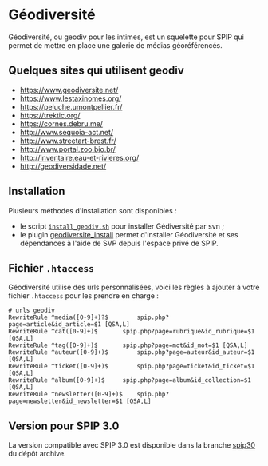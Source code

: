 # Géodiversité

Géodiversité, ou geodiv pour les intimes, est un squelette pour SPIP qui permet de mettre en place une galerie de médias géoréférencés.


## Quelques sites qui utilisent geodiv

- https://www.geodiversite.net/
- https://www.lestaxinomes.org/
- https://peluche.umontpellier.fr/
- https://trektic.org/
- https://cornes.debru.me/
- http://www.sequoia-act.net/
- http://www.streetart-brest.fr/
- http://www.portal.zoo.bio.br/
- http://inventaire.eau-et-rivieres.org/
- http://geodiversidade.net/

## Installation

Plusieurs méthodes d'installation sont disponibles :

- le script [`install_geodiv.sh`](https://github.com/geodiversite/geodiversite_install_sh) pour installer Gédiversité par svn ;
- le plugin [geodiversite_install](https://github.com/geodiversite/geodiversite_install) permet d'installer Géodiversité et ses dépendances à l'aide de SVP depuis l'espace privé de SPIP.

## Fichier `.htaccess`

Géodiversité utilise des urls personnalisées, voici les règles à ajouter à votre fichier `.htaccess` pour les prendre en charge :

	# urls geodiv
	RewriteRule ^media([0-9]+)?$		spip.php?page=article&id_article=$1 [QSA,L]
	RewriteRule ^cat([0-9]+)$		spip.php?page=rubrique&id_rubrique=$1 [QSA,L]
	RewriteRule ^tag([0-9]+)$		spip.php?page=mot&id_mot=$1 [QSA,L]
	RewriteRule ^auteur([0-9]+)$		spip.php?page=auteur&id_auteur=$1 [QSA,L]
	RewriteRule ^ticket([0-9]+)$		spip.php?page=ticket&id_ticket=$1 [QSA,L]
	RewriteRule ^album([0-9]+)$		spip.php?page=album&id_collection=$1 [QSA,L]
	RewriteRule ^newsletter([0-9]+)$	spip.php?page=newsletter&id_newsletter=$1 [QSA,L]

## Version pour SPIP 3.0

La version compatible avec SPIP 3.0 est disponible dans la branche [spip30](https://github.com/geodiversite/geodiversite_monolithe/tree/spip30) du dépôt archive.
